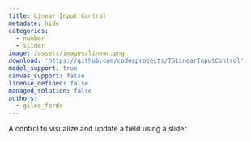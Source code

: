 ```yaml
---
title: Linear Input Control
metadate: hide
categories:
  - number
  - slider
image: /assets/images/linear.png
download: 'https://github.com/codecprojects/TSLinearInputControl'
model_support: true
canvas_support: false
license_defined: false
managed_solution: false
authors:
  - giles_forde
---
```


A control to visualize and update a field using a slider.

